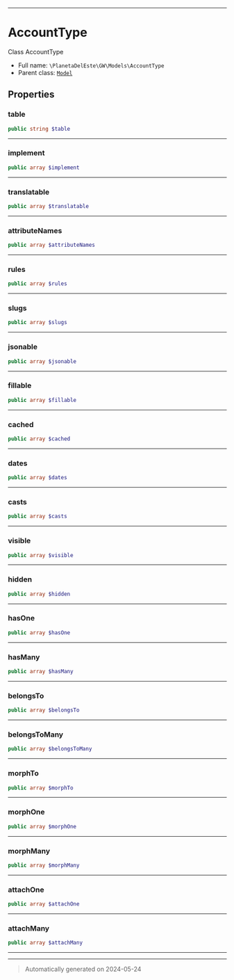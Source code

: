 ***

# AccountType

Class AccountType



* Full name: `\PlanetaDelEste\GW\Models\AccountType`
* Parent class: [`Model`](../../../Model.md)



## Properties


### table



```php
public string $table
```






***

### implement



```php
public array $implement
```






***

### translatable



```php
public array $translatable
```






***

### attributeNames



```php
public array $attributeNames
```






***

### rules



```php
public array $rules
```






***

### slugs



```php
public array $slugs
```






***

### jsonable



```php
public array $jsonable
```






***

### fillable



```php
public array $fillable
```






***

### cached



```php
public array $cached
```






***

### dates



```php
public array $dates
```






***

### casts



```php
public array $casts
```






***

### visible



```php
public array $visible
```






***

### hidden



```php
public array $hidden
```






***

### hasOne



```php
public array $hasOne
```






***

### hasMany



```php
public array $hasMany
```






***

### belongsTo



```php
public array $belongsTo
```






***

### belongsToMany



```php
public array $belongsToMany
```






***

### morphTo



```php
public array $morphTo
```






***

### morphOne



```php
public array $morphOne
```






***

### morphMany



```php
public array $morphMany
```






***

### attachOne



```php
public array $attachOne
```






***

### attachMany



```php
public array $attachMany
```






***



***
> Automatically generated on 2024-05-24

